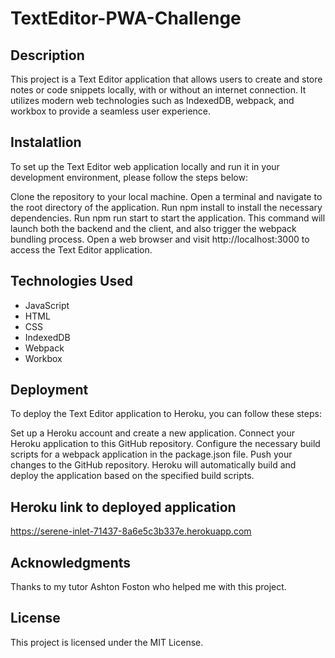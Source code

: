 # TextEditor-PWA-Challenge


## Description

 This project is a  Text Editor application that allows users to create and store notes or code snippets locally, with or without an internet connection. It utilizes modern web technologies such as IndexedDB, webpack, and workbox to provide a seamless user experience.


## Instalatlion

To set up the Text Editor web application locally and run it in your development environment, please follow the steps below:

Clone the repository to your local machine.
Open a terminal and navigate to the root directory of the application.
Run npm install to install the necessary dependencies.
Run npm run start to start the application. This command will launch both the backend and the client, and also trigger the webpack bundling process.
Open a web browser and visit http://localhost:3000 to access the Text Editor application.



## Technologies Used

* JavaScript
* HTML
* CSS
* IndexedDB
* Webpack
* Workbox


## Deployment

To deploy the Text Editor application to Heroku, you can follow these steps:

Set up a Heroku account and create a new application.
Connect your Heroku application to this GitHub repository.
Configure the necessary build scripts for a webpack application in the package.json file.
Push your changes to the GitHub repository.
Heroku will automatically build and deploy the application based on the specified build scripts.


## Heroku link to deployed application

https://serene-inlet-71437-8a6e5c3b337e.herokuapp.com

## Acknowledgments

Thanks to my tutor Ashton Foston who helped me with this project.


## License
This project is licensed under the MIT License.
